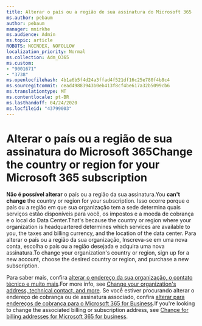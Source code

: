 ```yaml
---
title: Alterar o país ou a região de sua assinatura do Microsoft 365
ms.author: pebaum
author: pebaum
manager: mnirkhe
ms.audience: Admin
ms.topic: article
ROBOTS: NOINDEX, NOFOLLOW
localization_priority: Normal
ms.collection: Adm_O365
ms.custom:
- "9001671"
- "3738"
ms.openlocfilehash: 4b1a6b5f4d24a3ffad4f521df16c25e780f4b8c4
ms.sourcegitcommit: cead49883943b0eb413f8cf4be617a32b5099cb6
ms.translationtype: MT
ms.contentlocale: pt-BR
ms.lasthandoff: 04/24/2020
ms.locfileid: "43799003"
---
```

# <a name="change-the-country-or-region-for-your-microsoft-365-subscription"></a><span data-ttu-id="07e88-102">Alterar o país ou a região de sua assinatura do Microsoft 365</span><span class="sxs-lookup"><span data-stu-id="07e88-102">Change the country or region for your Microsoft 365 subscription</span></span>

<span data-ttu-id="07e88-103">**Não é possível alterar** o país ou a região da sua assinatura.</span><span class="sxs-lookup"><span data-stu-id="07e88-103">You **can't change** the country or region for your subscription.</span></span> <span data-ttu-id="07e88-104">Isso ocorre porque o país ou a região em que sua organização tem a sede determina quais serviços estão disponíveis para você, os impostos e a moeda de cobrança e o local do Data Center.</span><span class="sxs-lookup"><span data-stu-id="07e88-104">That's because the country or region where your organization is headquartered determines which services are available to you, the taxes and billing currency, and the location of the data center.</span></span> <span data-ttu-id="07e88-105">Para alterar o país ou a região da sua organização, Inscreva-se em uma nova conta, escolha o país ou a região desejada e adquira uma nova assinatura.</span><span class="sxs-lookup"><span data-stu-id="07e88-105">To change your organization's country or region, sign up for a new account, choose the desired country or region, and purchase a new subscription.</span></span>

<span data-ttu-id="07e88-106">Para saber mais, confira [alterar o endereço da sua organização, o contato técnico e muito mais](https://docs.microsoft.com/microsoft-365/admin/manage/change-address-contact-and-more?view=o365-worldwide).</span><span class="sxs-lookup"><span data-stu-id="07e88-106">For more info, see [Change your organization's address, technical contact, and more](https://docs.microsoft.com/microsoft-365/admin/manage/change-address-contact-and-more?view=o365-worldwide).</span></span> <span data-ttu-id="07e88-107">Se você estiver procurando alterar o endereço de cobrança ou de assinatura associado, confira [alterar para endereços de cobrança para o Microsoft 365 for Business](https://docs.microsoft.com/microsoft-365/commerce/billing-and-payments/change-your-billing-addresses?view=o365-worldwide).</span><span class="sxs-lookup"><span data-stu-id="07e88-107">If you're looking to change the associated billing or subscription address, see [Change for billing addresses for Microsoft 365 for business](https://docs.microsoft.com/microsoft-365/commerce/billing-and-payments/change-your-billing-addresses?view=o365-worldwide).</span></span> 
